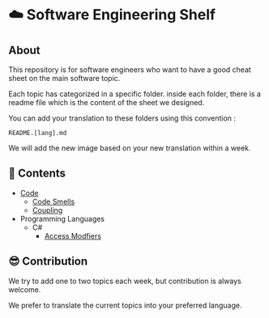 # :cloud: **Software Engineering Shelf**

## **About**
This repository is for software engineers who want to have a good cheat sheet on the main software topic.

Each topic has categorized in a specific folder. inside each folder, there is a readme file which is the content of the sheet we designed.

You can add your translation to these folders using this convention :

`README.[lang].md`


We will add the new image based on your new translation within a week. 

## :ledger: **Contents**
- [Code](https://github.com/3goon/SoftwareEngineeringShelf/tree/main/Code)
  - [Code Smells](https://github.com/3goon/SoftwareEngineeringShelf/tree/main/Code/Code%20Smells)
  - [Coupling](https://github.com/3goon/SoftwareEngineeringShelf/tree/main/Code/Coupling)
- Programming Languages
  - C#
    - [Access Modfiers](https://github.com/3goon/SoftwareEngineeringShelf/tree/main/Programming-Languages/C%23/Access-Modifiers)


## :sunglasses: **Contribution**
We try to add one to two topics each week, but contribution is always welcome.

We prefer to translate the current topics into your preferred language.
